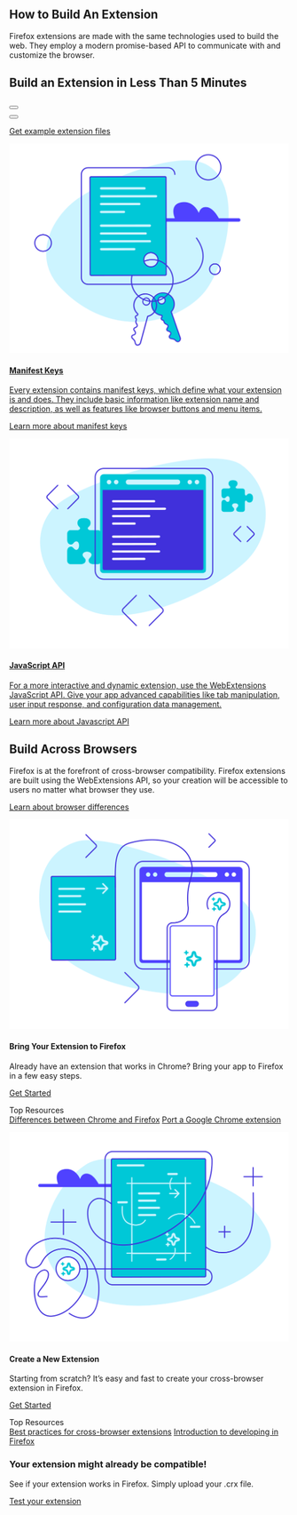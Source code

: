 <!-- Section Intro -->
<div class="panel section-intro bg-dark bg-alt1">
<div class="grid-container grid-x grid-padding-x align-center">
<div class="cell small-12 medium-10 large-8 text-center" markdown="1">

## How to Build An Extension

Firefox extensions are made with the same technologies used to build the web. They employ a modern promise-based API to communicate with and customize the browser.

</div>
<div class="cell small-12 large-10">
	<!-- Video Box -->
	<div class="video-box">
		<div class="video-cta">
			<h2 class="h1">Build an Extension in Less Than 5 Minutes</h2>
			<button class="show-for-medium video-play video-link" data-youtube_id="DAl0tOYDHxg" data-youtube_target="how-to-build-an-extension-video"></button>
		</div>
		<div id="how-to-build-an-extension-video" class="img" style="background-image: url(assets/img/rawpixel-771301-unsplash.jpg);">
			<span class="video-play"></span>
			<button class="show-for-small-only video-link" data-youtube_id="DAl0tOYDHxg" data-youtube_target="how-to-build-an-extension-video"></button>
		</div>
	</div>
	<!-- END: Video Box -->
</div>
<div class="cell small-12 medium-8 large-6 over-dark text-center" markdown="1">

[Get example extension files](https://www.firefox.com "View on Github")

</div>
</div>
</div>
<!-- END: Section Intro -->


<!-- Section Tiles -->
<div class="section-tiles bg-grey">
<div class="tiles-container">
<div class="grid-container grid-x grid-padding-x align-center">

<!-- Tile 1 -->
<a href="https://developer.mozilla.org/en-US/docs/Mozilla/Add-ons/WebExtensions/manifest.json" class="cell small-12 medium-6 tile tile-block-link">
<div class="block-link" markdown="1">

![Manifest Keys](assets/img/Manifest-Keys.svg "Manifest Keys")

#### Manifest Keys

Every extension contains manifest keys, which define what your extension is and does. They include basic information like extension name and description, as well as features like browser buttons and menu items.

<span class="block-link-inline">Learn more about manifest keys</span>

</div>
</a>
<!-- END: Tile 1 -->

<!-- Tile 2 -->
<a href="https://developer.mozilla.org/en-US/docs/Mozilla/Add-ons/WebExtensions/API" class="cell small-12 medium-6 tile tile-block-link">
<div class="block-link" markdown="1">

![JavaScript API](assets/img/Javascript-API.svg "JavaScript API")

#### JavaScript API

For a more interactive and dynamic extension, use the WebExtensions JavaScript API. Give your app advanced capabilities like tab manipulation, user input response, and configuration data management. 

<span class="block-link-inline">Learn more about Javascript API</span>

</div>
</a>
<!-- END: Tile 2 -->

</div>
</div>
</div>
<!-- END: Section Tiles -->


<!-- Section More -->
<div class="section-more bg-grey panel">
<div class="grid-container grid-x grid-padding-x align-center more-intro">
<div class="cell small-12 medium-10 large-8 text-center" markdown="1">

## Build Across Browsers 

Firefox is at the forefront of cross-browser compatibility. Firefox extensions are built using the WebExtensions API, so your creation will be accessible to users no matter what browser they use. 

[Learn about browser differences](https://docs.google.com/document/d/1c8UOweEPigU-acWR74Xv6VelJuZvB0JTD3cvASaZYNE/edit%23heading%3Dh.hrrn5237ns60&sa=D&ust=1537825804932000&usg=AFQjCNGGw0CwN2K2INIjLHWu_pE3CnH4_w)

</div>
</div>

<div class="grid-container grid-x grid-padding-x align-center tiles-container">

<!-- Tile 1 -->
<div class="cell small-12 medium-6 large-5 tile-borderless tile-extended" markdown="1">

![Bring Your Extension to Firefox](assets/img/Bring-Extension-Firefox.svg "Bring Your Extension to Firefox")

#### Bring Your Extension to Firefox

Already have an extension that works in Chrome? Bring your app to Firefox in a few easy steps.

[Get Started](https://www.firefox.com)

<!-- Tile Additional Actions -->
<div class="secondary-actions" markdown="1">

Top Resources  
[Differences between Chrome and Firefox](https://developer.mozilla.org/en-US/docs/Mozilla/Add-ons/WebExtensions/Chrome_incompatibilities)
[Port a Google Chrome extension](https://developer.mozilla.org/en-US/docs/Mozilla/Add-ons/WebExtensions/Porting)

</div>

</div>
<!-- END: Tile 1 -->

<!-- Tile 2 -->
<div class="cell small-12 medium-6 large-5 tile-borderless tile-extended" markdown="1">

![Create a New Extension](assets/img/Create-New-Extension.svg "Create a New Extension")

#### Create a New Extension

Starting from scratch? It’s easy and fast to create your cross-browser extension in Firefox.

[Get Started](https://www.firefox.com)

<!-- Tile Additional Actions -->
<div class="secondary-actions" markdown="1">

Top Resources  
[Best practices for cross-browser extensions](https://www.firefox.com)
[Introduction to developing in Firefox](https://developer.mozilla.org/en-US/docs/Mozilla/Add-ons/WebExtensions/Temporary_Installation_in_Firefox)

</div>

</div>
<!-- END: Tile 2 -->

</div>
</div>
<!-- END: Section More -->


<!-- Section CTA -->
<div class="section-cta bg-dark img" style="background-image: url(assets/img/extension.svg);">
<div class="grid-container grid-x grid-padding-x align-middle">
<div class="cell small-10 large-3 large-offset-1" markdown="1">

### Your extension might already be compatible!

See if your extension works in Firefox. Simply upload your .crx file.

[Test your extension](https://www.extensiontest.com/)

</div>
</div>
</div>
<!-- END: Section CTA -->


